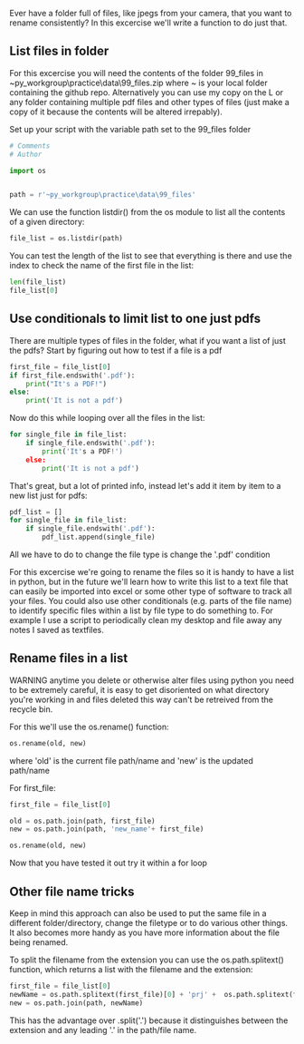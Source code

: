 Ever have a folder full of files, like jpegs from your camera, that you want to rename consistently? In this excercise we'll write a function to do just that. 

## List files in folder 

For this excercise you will need the contents of the folder 99_files in ~py_workgroup\practice\data\99_files.zip
where ~ is your local folder containing the github repo. Alternatively you can use my copy on the L or any folder containing multiple pdf files and other types of files (just make a copy of it because the contents will be altered irrepably).

Set up your script with the variable path set to the 99_files folder

```python
# Comments
# Author

import os


path = r'~py_workgroup\practice\data\99_files'

```

We can use the function listdir() from the os module to list all the contents of a given directory:

```python
file_list = os.listdir(path)
```

You can test the length of the list to see that everything is there and use the index to check the name of the first file in the list:

```python
len(file_list)
file_list[0]
```

## Use conditionals to limit list to one just pdfs
There are multiple types of files in the folder, what if you want a list of just the pdfs?
Start by figuring out how to test if a file is a pdf

```python
first_file = file_list[0]
if first_file.endswith('.pdf'):
	print("It's a PDF!")
else:
	print('It is not a pdf')
```
Now do this while looping over all the files in the list:
```python
for single_file in file_list:
	if single_file.endswith('.pdf'):
		print('It's a PDF!')
	else:
		print('It is not a pdf')
```

That's great, but a lot of printed info, instead let's add it item by item to a new list just for pdfs:

```python
pdf_list = []
for single_file in file_list:
	if single_file.endswith('.pdf'):
		pdf_list.append(single_file)
```

All we have to do to change the file type is change the '.pdf' condition

For this excercise we're going to rename the files so it is handy to have a list in python, but in the future we'll learn how to write this list to a text file that can easily be imported into excel or some other type of software to track all your files. You could also use other conditionals (e.g. parts of the file name) to identify specific files within a list by file type to do something to. For example I use a script to periodically clean my desktop and file away any notes I saved as textfiles.

## Rename files in a list
WARNING anytime you delete or otherwise alter files using python you need to be extremely careful, it is easy to get disoriented on what directory you're working in and files deleted this way can't be retreived from the recycle bin.

For this we'll use the os.rename() function:
```python
os.rename(old, new)
```
where 'old' is the current file path/name and 'new' is the updated path/name

For first_file:
```python
first_file = file_list[0]

old = os.path.join(path, first_file)
new = os.path.join(path, 'new_name'+ first_file)

os.rename(old, new)
```

Now that you have tested it out try it within a for loop

## Other file name tricks
Keep in mind this approach can also be used to put the same file in a different folder/directory, change the filetype or to do various other things. It also becomes more handy as you have more information about the file being renamed.

To split the filename from the extension you can use the os.path.splitext() function, which returns a list with the filename and the extension:
```python
first_file = file_list[0]
newName = os.path.splitext(first_file)[0] + 'prj' +  os.path.splitext(first_file)[1]
new = os.path.join(path, newName)
```
This has the advantage over .split('.') because it distinguishes between the extension and any leading '.' in the path/file name.
